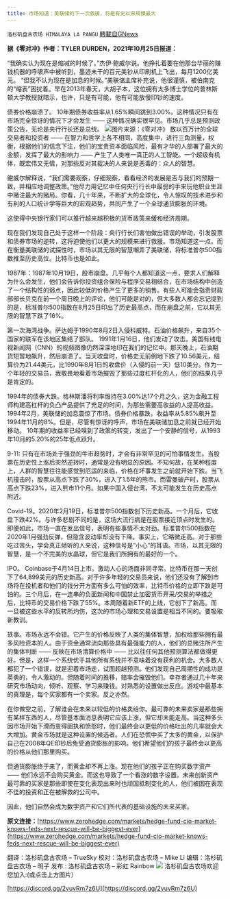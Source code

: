 ```yaml
---
title: 市场知道：美联储的下一次救援，将是有史以来规模最大
---
```

`洛杉矶盘古农场 HIMALAYA LA PANGU` [轉載自GNews](https://gnews.org/zh-hans/1619758/)

**据《零对冲》作者：TYLER DURDEN，2021年10月25日报道：**

“我确实认为现在是缩减的时候了。”杰伊·鲍威尔说。他挣扎着要在他那台华丽的赚钱机器的呼啸声中被听到，墨迹未干的百元美钞从印刷机上飞出，每月1200亿美元。 “但我不认为现在是加息的时候。”美联储主席补充说，他很谨慎，被伯南克的“缩表”困扰着。早在2013年春天，大胡子本，这位拥有太多博士学位的普林斯顿大学教授就暗示，也许，只是有可能，他有可能放慢印钞的速度。

债券价格崩溃了。 10年期债券收益率从1.65%瞬间跳到3.00%。这种情况只有在市场完全惊讶的情况下才会发生 —— 这种情况确实很罕见。市场几乎总是预测政策公告，无论是央行行长还是总统。
![](https://assets.gnews.org/wp-content/uploads/2021/10/wzywl-5.jpg)图片来源：《零对冲》
数以百万计的全球交易者和投资者 —— 在智力和哲学上各不相同，高度集中，进行三角测量，权衡，根据他们的信念下注，他们的宝贵资本面临风险，最有才华的人部署了最大的金额，发挥了最大的影响力 —— 产生了人类唯一真正的人工智能。一个超级有机体，既宏伟又无情，对那些反对其裁决的人来说是恶毒的：众人的智慧。

鲍威尔解释说，“我们需要观察，仔细观察，看看经济的发展是否与我们的预期一致，并相应地调整政策。”他尽力用记忆中任何央行行长中最弱的手来玩他职业生涯中赌注最大的赌局。你看，几十年来，不断扩大的全球化，令人惊叹的技术进步和有利的人口统计学等巨大的宏观趋势，共同产生了一个全球通货膨胀的环境。

这使得中央银行家们可以推行越来越积极的货币政策来缓和经济周期。

现在我们发现自己处于这样一个阶段：央行行长们害怕做出错误的举动，引发股票和债券市场的逆转，这将迫使他们以更大的规模来进行救援。市场知道这一点。而在衡量美联储的试探性时，市场以其无限的智慧嘲弄了美联储，将标准普尔500指数推至历史高位。比特币也是如此。

1987年：1987年10月19日，股市崩盘。几乎每个人都知道这一点，要求人们解释为什么会发生，他们会告诉你投资组合保险与程序交易相结合，在市场结构中创造了一个结构性的弱点，因此较低的价格产生了更多的销售。有些人可能会指责财政部部长贝克在前一个周日晚上的评论，他们可能是对的，但大多数人都会忘记提到的是，标准普尔500指数在8月25日印出了历史最高点，而在崩盘之前，它以其无限的智慧下跌了16%。

第一次海湾战争。萨达姆于1990年8月2日入侵科威特。石油价格飙升，来自35个国家的联军在该地区集结了部队。 1991年1月16日，他们发动了攻击。美国有线电视新闻网（CNN）的视频图像仍然深深地印在我们的记忆中。那天晚上，石油期货短暂地飙升，然后崩溃了。当天收盘时，价格史无前例地下跌了10.56美元，结算价为21.44美元，比1990年8月1日的收盘价（入侵的前一天）低10美分。作为一个年轻的交易员，我敬畏地看着市场摧毁了那些过度杠杆化的人，他们的结果几乎是肯定的。

1994年的债券大跌。格林斯潘将利率维持在3.00%达17个月之久，这为金融工程师构建高杠杆的负凸产品提供了充足的时间，为那些需要高收益的人提高收益。 1994年2月，美联储的加息震惊了市场。债券价格暴跌，收益率从5.85%飙升至1994年11月的8%。但是，尽管有惊讶的呼声，市场在美联储加息之前就已经开始移动。 10年期的收益率已经嗅到了政策的转变，发出了一个安静的信号，从1993年10月的5.20%的25年低点跃升。

9-11: 只有在市场处于强劲的牛市趋势时，才会有非常罕见的可怕事情发生。当股票在历史性上涨后突然逆转时，通常是没有明显的原因。不知何故，在某种程度上，人群的智慧往往能感觉到厄运的来临，价格在坏事发生之前就开始下跌。当飞机撞击时，股票从高点下跌了30%，进入了1.5年的熊市。而雷曼破产时，股票从高点下跌23%，进入熊市11个月。如果中国入侵台湾，不太可能发生在历史高点附近。

Covid-19。2020年2月19日，标准普尔500指数创下历史新高。一个月后，它收盘下跌42%。与许多悲剧不同的是，这场大流行病是在股票接近顶点时发生的。即便如此，市场一直在发出信号，表明有些事情不太对劲。标准普尔500指数在2020年1月强劲反弹，但隐含波动率却没有下降。事实上，它略微走高。对于那些吃过苦头，学会真正倾听的人来说，这种信号是“小心”的耳语。市场，以其无限的智慧，是一个不完美的水晶球，但它是我们所拥有的最好的一个。

IPO。 Coinbase于4月14日上市。激动人心的场面非同寻常。比特币在那一天创下了64,899美元的历史新高。对于许多年轻的交易员来说，他们还没有了解到市场将在投机者和他们的钱分开方面有多么可怕的效率，比特币价格的立即下跌是可怕的。三个月后，在一连串的负面新闻和中国禁止加密货币开采/交易的举措之后，比特币的交易价格下跌了55%。本周随着新ETF的上线，它创下了新高。而一旦被这些水平的反转所灼伤，这次的市场心理和交易设置是相当不同的。要吸取新教训。

轶事。市场永远不会错。它产生的价格反映了人类的集体智慧，加权给那些拥有最多风险资本的人。由于资金通常流向那些具有最强能力的人，他们的总赌注所产生的集体判断 —— 反映在市场清算价格中 —— 比以往任何其他预测算法都做得更好。但是，这样一个系统优于其他所有系统并不意味着没有获利的机会。大多数人都犯了一个错误，就是迎着市场走，试图超越预测。他们发现自己周期性的成功是英勇的，令人激动的。但随着时间的推移，赔率会摧毁他们。幸存者通过几十年来研究市场动向，倾听、观察、学习来赚钱。对熟悉的设置做出反应。游戏中最基本的真理是，每个买家都有一个卖家。反之亦然。

在你做空之前，了解谁会在未来以较低的价格卖给你。最可靠的未来卖家是那些拥有某样东西的人，尽管基本面消息表明它应该上涨，但它却未能走高。当这种多头因市场开始下滑而变得固执和愤怒时，他们最终会以更低的价格吐出的几率就会大大增加。黄金市场就是这种设置的候选者。人们在恐慌中买了太多的黄金，以保护自己在2008年QE印钞后免受通货膨胀的影响。他们希望他们的孩子最终会以更高的价格从他们那里购买。

但通货膨胀终于来了，而黄金却不再上涨。现在他们的孩子正在购买数字资产 —— 他们永远不会购买黄金。而这也导致了一个看涨的数字设置。未来创新资产最可靠的买家是那些即使在变化表现出来时也顽固抵制变化的人，他们被困在表现不佳的投资和正在被解救的公司中。

因此，他们自然会成为数字资产和它们所代表的基础设施的未来买家。

**原文连接：**[https://www.zerohedge.com/markets/hedge-fund-cio-market-knows-feds-next-rescue-will-be-biggest-ever](https://www.zerohedge.com/markets/hedge-fund-cio-market-knows-feds-next-rescue-will-be-biggest-ever)

翻译：洛杉矶盘古农场 – TrueSky
校对：洛杉矶盘古农场 – Mike Li
编辑：洛杉矶盘古农场 – 明子
发布 : 洛杉矶盘古农场 – 彩虹 Rainbow
![](https://assets.gnews.org/wp-content/uploads/2021/03/WhatsApp-Image-2021-06-26-at-22.05.30.jpeg)
洛杉矶盘古农场欢迎您加入:(或点击上方图片）

[https://discord.gg/2vuvRm7z6U](https://discord.gg/2vuvRm7z6U)
